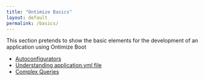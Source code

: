 ```yaml
---
title: "Ontimize Basics"
layout: default
permalink: /basics/
---
```


This section pretends to show the basic elements for the development of an application using Ontimize Boot

- [Autoconfigurators](/ontimize-boot/v1/basics/autoconfigurators)
- [Understanding application.yml file](/ontimize-boot/v1/basics/applicationyml)
- [Complex Queries](/ontimize-boot/v1/basics/complexqueries)
